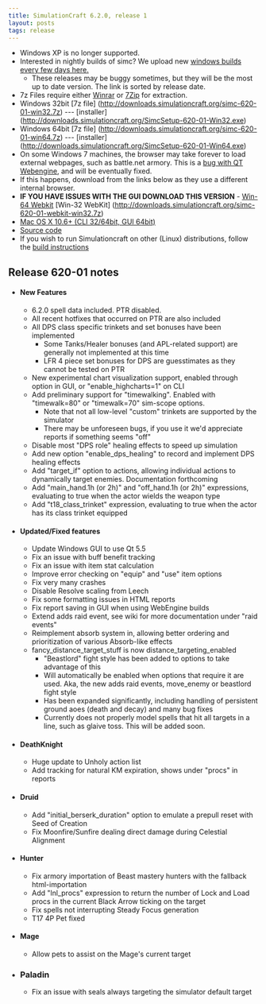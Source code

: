 ```yaml
---
title: SimulationCraft 6.2.0, release 1
layout: posts
tags: release
---
```

* Windows XP is no longer supported.
* Interested in nightly builds of simc? We upload new [windows builds every few days here.](http://downloads.simulationcraft.org/?C=M;O=D)
  * These releases may be buggy sometimes, but they will be the most up to date version. The link is sorted by release date. 
* 7z Files require either [Winrar](http://www.rarlab.com/) or [7Zip](http://www.7-zip.org/) for extraction.
* Windows 32bit [7z file] (http://downloads.simulationcraft.org/simc-620-01-win32.7z) ---  [installer] (http://downloads.simulationcraft.org/SimcSetup-620-01-Win32.exe)
* Windows 64bit [7z file] (http://downloads.simulationcraft.org/simc-620-01-win64.7z) ---  [installer] (http://downloads.simulationcraft.org/SimcSetup-620-01-Win64.exe)
* On some Windows 7 machines, the browser may take forever to load external webpages, such as battle.net armory. This is a [bug with QT Webengine](https://bugreports.qt.io/browse/QTBUG-44763), and will be eventually fixed.
* If this happens, download from the links below as they use a different internal browser.
* **IF YOU HAVE ISSUES WITH THE GUI DOWNLOAD THIS VERSION** - [Win-64 Webkit](http://downloads.simulationcraft.org/simc-620-01-webkit-win64.7z) [Win-32 WebKit] (http://downloads.simulationcraft.org/simc-620-01-webkit-win32.7z)
* [Mac OS X 10.6+ (CLI 32/64bit, GUI 64bit)](http://downloads.simulationcraft.org/simc-620-01-osx-x86.dmg)
* [Source code](http://downloads.simulationcraft.org/simc-620-01-source.zip)
* If you wish to run Simulationcraft on other (Linux) distributions, follow the [build instructions](http://code.google.com/p/simulationcraft/wiki/HowToBuild)

## Release 620-01 notes
* #### New Features
  * 6.2.0 spell data included. PTR disabled.
  * All recent hotfixes that occurred on PTR are also included
  * All DPS class specific trinkets and set bonuses have been implemented
    * Some Tanks/Healer bonuses (and APL-related support) are generally not implemented at this time
    * LFR 4 piece set bonuses for DPS are guesstimates as they cannot be tested on PTR
  * New experimental chart visualization support, enabled through option in GUI, or "enable_highcharts=1" on CLI
  * Add preliminary support for "timewalking". Enabled with "timewalk=80" or "timewalk=70" sim-scope options.
    * Note that not all low-level "custom" trinkets are supported by the simulator
    * There may be unforeseen bugs, if you use it we'd appreciate reports if something seems "off"
  * Disable most "DPS role" healing effects to speed up simulation
  * Add new option "enable_dps_healing" to record and implement DPS healing effects
  * Add "target_if" option to actions, allowing individual actions to dynamically target enemies. Documentation forthcoming
  * Add "main_hand.1h (or 2h)" and "off_hand.1h (or 2h)" expressions, evaluating to true when the actor wields the weapon type
  * Add "t18_class_trinket" expression, evaluating to true when the actor has its class trinket equipped
* #### Updated/Fixed features
  * Update Windows GUI to use Qt 5.5
  * Fix an issue with buff benefit tracking
  * Fix an issue with item stat calculation
  * Improve error checking on "equip" and "use" item options
  * Fix very many crashes
  * Disable Resolve scaling from Leech
  * Fix some formatting issues in HTML reports
  * Fix report saving in GUI when using WebEngine builds
  * Extend adds raid event, see wiki for more documentation under "raid events"
  * Reimplement absorb system in, allowing better ordering and prioritization of various Absorb-like effects
  * fancy_distance_target_stuff is now distance_targeting_enabled
    * "Beastlord" fight style has been added to options to take advantage of this
    * Will automatically be enabled when options that require it are used. Aka, the new adds raid events, move_enemy or beastlord fight style
	* Has been expanded significantly, including handling of persistent ground aoes (death and decay) and many bug fixes
	* Currently does not properly model spells that hit all targets in a line, such as glaive toss. This will be added soon.
* #### DeathKnight
  * Huge update to Unholy action list
  * Add tracking for natural KM expiration, shows under "procs" in reports
* #### Druid
  * Add "initial_berserk_duration" option to emulate a prepull reset with Seed of Creation
  * Fix Moonfire/Sunfire dealing direct damage during Celestial Alignment
* #### Hunter
  * Fix armory importation of Beast mastery hunters with the fallback html-importation
  * Add "lnl_procs" expression to return the number of Lock and Load procs in the current Black Arrow ticking on the target
  * Fix spells not interrupting Steady Focus generation
  * T17 4P Pet fixed
* #### Mage
  * Allow pets to assist on the Mage's current target
* ### Paladin
  * Fix an issue with seals always targeting the simulator default target